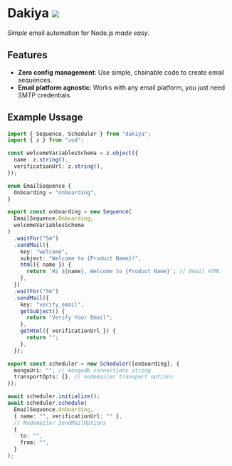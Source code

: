 # Dakiya ![](https://github.com/arn4v/dakiya/actions/workflows/ci/badge.svg)

_Simple_ email automation for Node.js _made easy_.

## Features

- **Zero config management**: Use simple, chainable code to create email sequences.
- **Email platform agnostic**: Works with any email platform, you just need SMTP credentials.

## Example Ussage

```typescript
import { Sequence, Scheduler } from "dakiya";
import { z } from "zod";

const welcomeVariablesSchema = z.object({
  name: z.string(),
  verificationUrl: z.string(),
});

enum EmailSequence {
  Onboarding = "onboarding",
}

export const onboarding = new Sequence(
  EmailSequence.Onboarding,
  welcomeVariablesSchema
)
  .waitFor("5m")
  .sendMail({
    key: "welcome",
    subject: "Welcome to {Product Name}!",
    html({ name }) {
      return `Hi ${name}, Welcome to {Product Name}`; // Email HTML
    },
  })
  .waitFor("5m")
  .sendMail({
    key: "verify_email",
    getSubject() {
      return "Verify Your Email";
    },
    getHtml({ verificationUrl }) {
      return "";
    },
  });

export const scheduler = new Scheduler([onboarding], {
  mongoUri: "", // mongodb connections string
  transportOpts: {}, // nodemailer transport options
});

await scheduler.initialize();
await scheduler.schedule(
  EmailSequence.Onboarding,
  { name: "", verificationUrl: "" },
  // Nodemailer SendMailOptions
  {
    to: "",
    from: "",
  }
);
```
